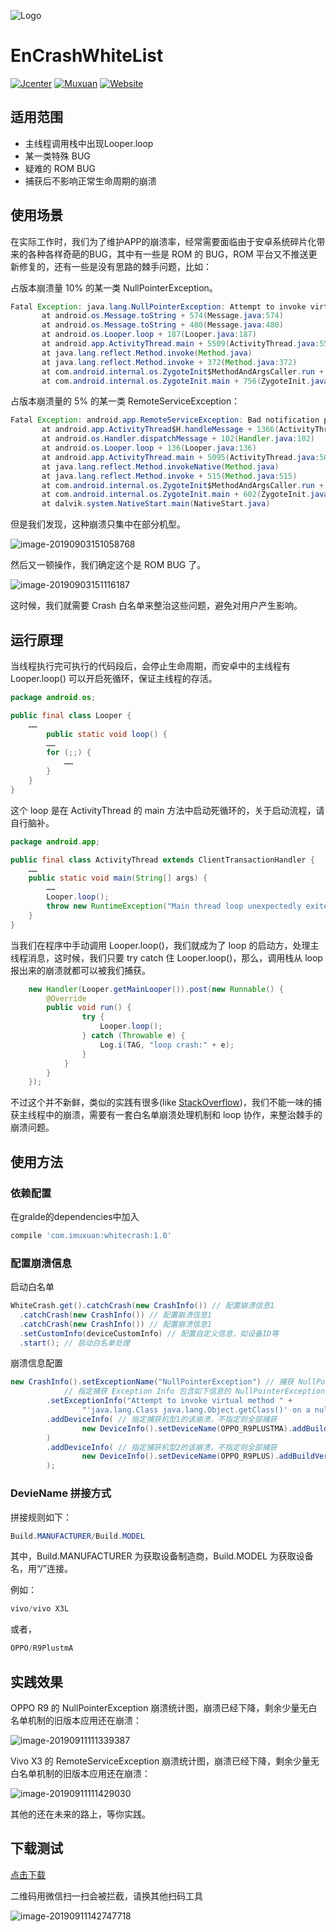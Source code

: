 ![Logo](https://raw.githubusercontent.com/leotyndale/EnFloatingView/master/preview/logo.png)

EnCrashWhiteList
==========================
[![Jcenter](https://img.shields.io/badge/Jcenter-v1.0-brightgreen.svg?style=flat)](https://bintray.com/leotyndale/Muxuan/EnCrashWhitList)
[![Muxuan](https://img.shields.io/badge/PoweredBy-Muxuan-green.svg?style=flat)](http://www.imuxuan.com/)
[![Website](https://img.shields.io/website-up-down-green-red/https/shields.io.svg?label=Blog)](http://blog.imuxuan.com)

## 适用范围

- 主线程调用栈中出现Looper.loop
- 某一类特殊 BUG
- 疑难的 ROM BUG
- 捕获后不影响正常生命周期的崩溃

## 使用场景

在实际工作时，我们为了维护APP的崩溃率，经常需要面临由于安卓系统碎片化带来的各种各样奇葩的BUG，其中有一些是 ROM 的 BUG，ROM 平台又不推送更新修复的，还有一些是没有思路的棘手问题，比如：

占版本崩溃量 10% 的某一类 NullPointerException。

```java
Fatal Exception: java.lang.NullPointerException: Attempt to invoke virtual method 'java.lang.Class java.lang.Object.getClass()' on a null object reference
       at android.os.Message.toString + 574(Message.java:574)
       at android.os.Message.toString + 480(Message.java:480)
       at android.os.Looper.loop + 187(Looper.java:187)
       at android.app.ActivityThread.main + 5509(ActivityThread.java:5509)
       at java.lang.reflect.Method.invoke(Method.java)
       at java.lang.reflect.Method.invoke + 372(Method.java:372)
       at com.android.internal.os.ZygoteInit$MethodAndArgsCaller.run + 961(ZygoteInit.java:961)
       at com.android.internal.os.ZygoteInit.main + 756(ZygoteInit.java:756)
```

占版本崩溃量的 5% 的某一类 RemoteServiceException：

```java
Fatal Exception: android.app.RemoteServiceException: Bad notification posted from package *: Couldn't expand RemoteViews for: StatusBarNotification(pkg=* user=UserHandle{0} id=3000171 tag=null score=20: Notification(pri=2 contentView=*/0x1090064 vibrate=default sound=default defaults=0xffffffff flags=0x11 kind=[null]))
       at android.app.ActivityThread$H.handleMessage + 1366(ActivityThread.java:1366)
       at android.os.Handler.dispatchMessage + 102(Handler.java:102)
       at android.os.Looper.loop + 136(Looper.java:136)
       at android.app.ActivityThread.main + 5095(ActivityThread.java:5095)
       at java.lang.reflect.Method.invokeNative(Method.java)
       at java.lang.reflect.Method.invoke + 515(Method.java:515)
       at com.android.internal.os.ZygoteInit$MethodAndArgsCaller.run + 786(ZygoteInit.java:786)
       at com.android.internal.os.ZygoteInit.main + 602(ZygoteInit.java:602)
       at dalvik.system.NativeStart.main(NativeStart.java)
```

但是我们发现，这种崩溃只集中在部分机型。

![image-20190903151058768](README.assets/image-20190903151058768.png)

然后又一顿操作，我们确定这个是 ROM BUG 了。

![image-20190903151116187](README.assets/image-20190903151116187.png)

这时候，我们就需要 Crash 白名单来整治这些问题，避免对用户产生影响。

## 运行原理

当线程执行完可执行的代码段后，会停止生命周期，而安卓中的主线程有 Looper.loop() 可以开启死循环，保证主线程的存活。

```java
package android.os;

public final class Looper {
  	……
		public static void loop() {
        ……
        for (;;) {
            ……
        }
    }
}
```

这个 loop 是在 ActivityThread 的 main 方法中启动死循环的，关于启动流程，请自行脑补。

```java
package android.app;

public final class ActivityThread extends ClientTransactionHandler {
  	……
    public static void main(String[] args) {
        ……
        Looper.loop();
        throw new RuntimeException("Main thread loop unexpectedly exited");
    }
}
```

当我们在程序中手动调用 Looper.loop()，我们就成为了 loop 的启动方，处理主线程消息，这时候，我们只要 try catch 住 Looper.loop()，那么，调用栈从 loop 报出来的崩溃就都可以被我们捕获。

```java
    new Handler(Looper.getMainLooper()).post(new Runnable() {
        @Override
        public void run() {
                try {
                    Looper.loop();
                } catch (Throwable e) {
                    Log.i(TAG, "loop crash:" + e);
                }
            }
        }
    });
```

不过这个并不新鲜，类似的实践有很多(like [StackOverflow](https://stackoverflow.com/questions/2764394/ideal-way-to-set-global-uncaught-exception-handler-in-android%29))，我们不能一味的捕获主线程中的崩溃，需要有一套白名单崩溃处理机制和 loop 协作，来整治棘手的崩溃问题。

## 使用方法

### 依赖配置

在gralde的dependencies中加入

```groovy
compile 'com.imuxuan:whitecrash:1.0'
```

### 配置崩溃信息

启动白名单

```java
WhiteCrash.get().catchCrash(new CrashInfo()) // 配置崩溃信息1
  .catchCrash(new CrashInfo()) // 配置崩溃信息1
  .catchCrash(new CrashInfo()) // 配置崩溃信息1
  .setCustomInfo(deviceCustomInfo) // 配置自定义信息，如设备ID等
  .start(); // 启动白名单处理
```

崩溃信息配置

```java
new CrashInfo().setExceptionName("NullPointerException") // 捕获 NullPointerException
   			// 指定捕获 Exception Info 包含如下信息的 NullPointerException
        .setExceptionInfo("Attempt to invoke virtual method " +
                "'java.lang.Class java.lang.Object.getClass()' on a null object reference")
        .addDeviceInfo( // 指定捕获机型1的该崩溃，不指定则全部捕获
                new DeviceInfo().setDeviceName(OPPO_R9PLUSTMA).addBuildVersion("5.1.1")
        )
        .addDeviceInfo( // 指定捕获机型2的该崩溃，不指定则全部捕获
                new DeviceInfo().setDeviceName(OPPO_R9PLUS).addBuildVersion("5.1.1")
        );
```

### DevieName 拼接方式

拼接规则如下：

```java
Build.MANUFACTURER/Build.MODEL
```

其中，Build.MANUFACTURER 为获取设备制造商，Build.MODEL 为获取设备名，用“/”连接。

例如：

```java
vivo/vivo X3L
```

或者，

```java
OPPO/R9PlustmA
```

## 实践效果

OPPO R9 的 NullPointerException 崩溃统计图，崩溃已经下降，剩余少量无白名单机制的旧版本应用还在崩溃：

![image-20190911111339387](README.assets/image-20190911111339387.png)

Vivo X3 的 RemoteServiceException 崩溃统计图，崩溃已经下降，剩余少量无白名单机制的旧版本应用还在崩溃：

![image-20190911111429030](README.assets/image-20190911111429030.png)

其他的还在未来的路上，等你实践。

## 下载测试

[点击下载](https://github.com/leotyndale/EnCrashWhiteList/releases/download/1.0/app-debug.apk)

二维码用微信扫一扫会被拦截，请换其他扫码工具

![image-20190911142747718](README.assets/image-20190911142747718.png)
